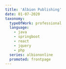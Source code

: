 ```yaml
---
title: 'Albion Publishing'
date: 01-07-2020
taxonomy:
  typeOfWork: professional
  language:
    - java
    - springboot
    - react
    - jquery
    - php
  series: albiononline
  promoted: frontpage
---
```


